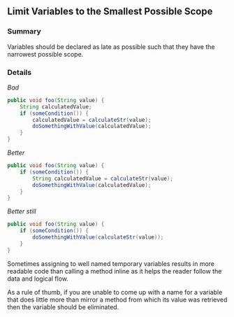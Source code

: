 ## Limit Variables to the Smallest Possible Scope

### Summary

Variables should be declared as late as possible such that they have the narrowest possible scope.

### Details

*Bad*

```java
public void foo(String value) {
    String calculatedValue;
    if (someCondition()) {
        calculatedValue = calculateStr(value);
        doSomethingWithValue(calculatedValue);
    }
}
```

*Better*

```java
public void foo(String value) {
    if (someCondition()) {
        String calculatedValue = calculateStr(value);
        doSomethingWithValue(calculatedValue);
    }
}
```

*Better still*

```java
public void foo(String value) {
    if (someCondition()) {
        doSomethingWithValue(calculateStr(value));
    }
}
```

Sometimes assigning to well named temporary variables results in more readable code than calling a method inline as it helps the reader follow the data and logical flow.

As a rule of thumb, if you are unable to come up with a name for a variable that does little more than mirror a method from which its value was retrieved then the variable should be eliminated.

